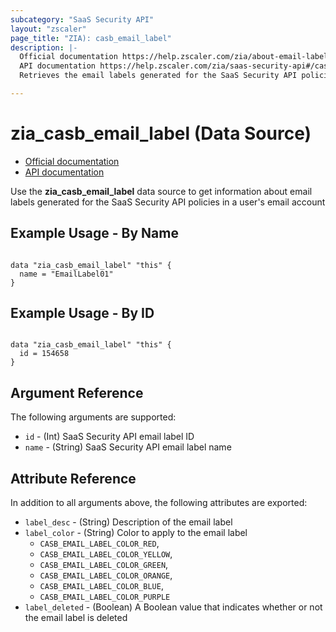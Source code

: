 ```yaml
---
subcategory: "SaaS Security API"
layout: "zscaler"
page_title: "ZIA): casb_email_label"
description: |-
  Official documentation https://help.zscaler.com/zia/about-email-labels
  API documentation https://help.zscaler.com/zia/saas-security-api#/casbEmailLabel/lite-get
  Retrieves the email labels generated for the SaaS Security API policies in a user's email account

---
```

# zia_casb_email_label (Data Source)

* [Official documentation](https://help.zscaler.com/zia/about-email-labels)
* [API documentation](https://help.zscaler.com/zia/saas-security-api#/casbEmailLabel/lite-get)

Use the **zia_casb_email_label** data source to get information about email labels generated for the SaaS Security API policies in a user's email account

## Example Usage - By Name

```hcl

data "zia_casb_email_label" "this" {
  name = "EmailLabel01"
}
```

## Example Usage - By ID

```hcl

data "zia_casb_email_label" "this" {
  id = 154658
}
```

## Argument Reference

The following arguments are supported:

* `id` - (Int) SaaS Security API email label ID
* `name` - (String) SaaS Security API email label name

## Attribute Reference

In addition to all arguments above, the following attributes are exported:

* `label_desc` - (String) Description of the email label
* `label_color` - (String) Color to apply to the email label
  * `CASB_EMAIL_LABEL_COLOR_RED`,
  * `CASB_EMAIL_LABEL_COLOR_YELLOW`,
  * `CASB_EMAIL_LABEL_COLOR_GREEN`,
  * `CASB_EMAIL_LABEL_COLOR_ORANGE`,
  * `CASB_EMAIL_LABEL_COLOR_BLUE`,
  * `CASB_EMAIL_LABEL_COLOR_PURPLE`
* `label_deleted` - (Boolean) A Boolean value that indicates whether or not the email label is deleted
